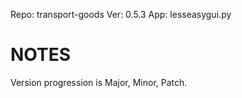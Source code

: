 Repo: transport-goods
Ver: 0.5.3
App: lesseasygui.py

# NOTES #
Version progression is Major, Minor, Patch.